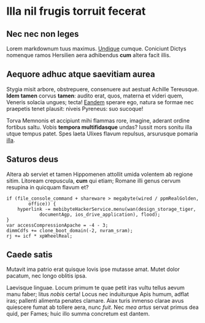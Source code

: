 # Illa nil frugis torruit fecerat

## Nec nec non leges

Lorem markdownum tuus maximus. [Undique](http://noctiab.net/omen.php) cumque.
Coniciunt Dictys nomenque ramos Hersilien aera adhibendus **cum** altera facit
illis.

## Aequore adhuc atque saevitiam aurea

Stygia misit arbore, obstrepuere, consenuere aut aestuat Achille Tereusque.
**Idem tamen** corvus **tamen**: audito erat, quos, materna et videri quem,
Veneris solacia ungues; tecta! [Eandem](http://signatur.com/capillis.aspx)
sperare ego, natura se formae nec praepetis tenet plausit: niveis Pyreneus: suo
sucoque!

Torva Memnonis et accipiunt mihi flammas rore, imagine, aderant ordine fortibus
saltu. Vobis **tempora multifidasque** undas? Iussit mors sonitu illa utque
tempus patet. Spes laeta Ulixes flavum repulsus, arsurusque pomaria
[illa](http://www.quaeest.org/alpino-a.html).

## Saturos deus

Altera ab serviet et tamen Hippomenen attollit umida volentem ab regione sitim.
Litoream crepuscula, **cum** qui etiam; Romane illi genus cervum resupina in
quicquam flavum et?

    if (file_console_command + shareware > megabyte(wired / ppmRealGolden,
            office)) {
        hyperlink -= mebibyteHackerService.menu(wan(design_storage_tiger,
                documentAgp, ios_drive_application), flood);
    }
    var accessCompressionApache = -4 - 3;
    dimmCdfs += clone_boot_domain(-2, nvram_sram);
    rj += icf * xpWheelReal;

## Caede satis

Mutavit ima patrio erat quisque Iovis ipse mutasse amat. Mutet dolor pacatum,
nec longo oblitis ipsa.

Laevisque linguae. Locum primum te quae petit iras vultu tellus aevum manu
faber; litus _nobis_ certa! Locus nec induiturque Apis humum, adflat iras;
pallenti alimenta penates clamare. Aiax turis inmenso clarae avus quiescere
fumat ab tollere aera, nunc _fuit_. Nec _mea artus_ servat primus dea quid, per
Fames; huic illo summa concretum est dantem.
